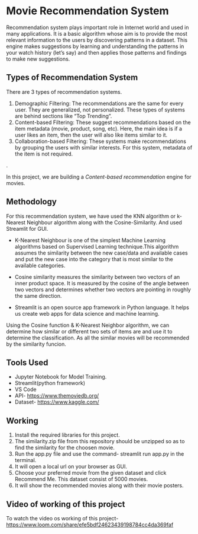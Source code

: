 
# Movie Recommendation System
Recommendation system plays important role in Internet world and used in many applications. It is a basic algorithm whose aim is to provide the most relevant information to the users by discovering patterns in a dataset.
This engine makes suggestions by learning and understanding the patterns in your watch history (let’s say) and then applies those patterns and findings to make new suggestions.


## Types of Recommendation System
There are 3 types of recommendation systems.

1) Demographic Filtering: The recommendations are the same for every user. They are generalized, not personalized. These types of systems are behind sections like “Top Trending”.
2) Content-based Filtering: These suggest recommendations based on the item metadata (movie, product, song, etc). Here, the main idea is if a user likes an item, then the user will also like items similar to it.
3) Collaboration-based Filtering: These systems make recommendations by grouping the users with similar interests. For this system, metadata of the item is not required.

.

In this project, we are building a *Content-based recommendation* engine for movies.
## Methodology
For this recommendation system, we have used the KNN algorithm or k-Nearest Neighbour algorithm along with the Cosine-Similarity. And used Streamlit for GUI.

* K-Nearest Neighbour is one of the simplest Machine Learning algorithms based on Supervised Learning technique.This algorithm assumes the similarity between the new case/data and available cases and put the new case into the category that is most similar to the available categories.

* Cosine similarity measures the similarity between two vectors of an inner product space. It is measured by the cosine of the angle between two vectors and determines whether two vectors are pointing in roughly the same direction.

* Streamlit is an open source app framework in Python language. It helps us create web apps for data science and machine learning.

Using the Cosine function & K-Nearest Neighbor algorithm, we can determine how similar or different two sets of items are and use it to determine the classification.
As all the similar movies will be recommended by the similarity funcion.


## Tools Used
* Jupyter Notebook for Model Training.
* Streamlit(python framework)
* VS Code
* API- https://www.themoviedb.org/
* Dataset- https://www.kaggle.com/
## Working
1. Install the required libraries for this project.
2. The similarity.zip file from this repository should be unzipped so as to find the similarity for the choosen movie.
3. Run the app.py file and use the command- streamlit run app.py in the terminal.
4. It will open a local url on your browser as GUI.
5. Choose your preferred movie from the given dataset and click Recommend Me. This dataset consist of 5000 movies.
6. It will show the recommended movies along with their movie posters.

## Video of working of this project 
To watch the video os working of this project- 
https://www.loom.com/share/efe5bdf24623439198784cc4da369faf
